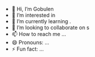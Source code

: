- 👋 Hi, I’m Gobulen
- 👀 I’m interested in 
- 🌱 I’m currently learning .
- 💞️ I’m looking to collaborate on s
- 📫 How to reach me ...
- 😄 Pronouns: ...
- ⚡ Fun fact: ...

<!---
Gobulen/Gobulen is a ✨ special ✨ repository because its `README.md` (this file) appears on your GitHub profile.
You can click the Preview link to take a look at your changes.
--->
